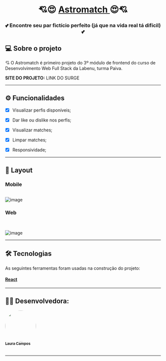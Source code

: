 <h1 align="center">
     💘😍 <a href="#" alt="site do projeto" target="_blank"> Astromatch </a> 😍💘
</h1>

<h3 align="center">
    💕 Encontre seu par fictício perfeito (já que na vida real tá difícil) 💕
</h3>

## 💻 Sobre o projeto

💘 O Astromatch é primeiro projeto do 3º módulo de frontend do curso de Desenvolvimento Web Full Stack da Labenu, turma Paiva.
<br>

<b>SITE DO PROJETO:</b> LINK DO SURGE

---

## ⚙️ Funcionalidades
- [X] Visualizar perfis disponíveis;
- [X] Dar like ou dislike nos perfis;
- [X] Visualizar matches; 
- [X] Limpar matches;
- [X] Responsividade;


---

## 🎨 Layout

### Mobile

<p align="center" style="display: flex; align-items: flex-start; justify-content: center;">
     <a href="g" alt="5458713e-2c2c-4109-b14f-b1c48cdcddcc" border="0"></a>
     <a href="" alt="c4913d08-c8cb-4d4d-968e-b97971a2d8f6" border="0"></a>

![image]()
     
</p>

### Web

<p align="center" style="display: flex; align-items: flex-start; justify-content: center;">
 <a href="" alt="Captura-de-Tela-53" border="0" /></a>
     <br/>
 <a href="" alt="Captura-de-Tela-55" border="0"></a>   
 
![image]()
 
</p>

---

## 🛠 Tecnologias

As seguintes ferramentas foram usadas na construção do projeto:

#### [React](https://reactjs.org/)


---

## 👩‍💻 Desenvolvedora:


<a href="https://github.com/lausmpc">
 <img style="border-radius: 50%;" src="https://avatars.githubusercontent.com/u/81258211?v=4" width="100px;" alt=""/>
 <br />
 <sub><b>Laura Campos</b></sub></a> <a href="https://github.com/lausmpc" title="github"></a>
 <br>
 <br>
 


---
